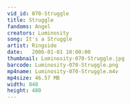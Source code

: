 ```yaml
---
vid_id: 070-Struggle
title: Struggle
fandoms: Angel
creators: Luminosity
song: It's a Struggle
artist: Ringside
date:   2006-01-01 10:00:00
thumbnail: Luminosity-070-Struggle.jpg
barcode: Luminosity-070-Struggle.png
mp4name: Luminosity-070-Struggle.m4v
mp4size: 46.57 MB
width: 848
height: 480
---
```



  